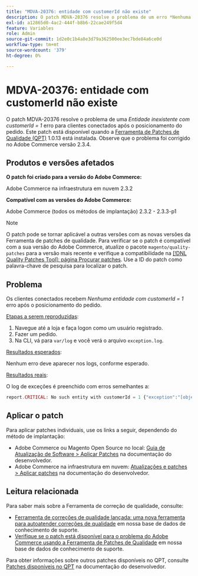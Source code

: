 ```yaml
---
title: "MDVA-20376: entidade com customerId não existe"
description: O patch MDVA-20376 resolve o problema de um erro *Nenhuma entidade com customerId = 1* para clientes conectados após o posicionamento do pedido. Este patch está disponível quando a [Ferramenta de correções de qualidade (QPT)](https://devdocs.magento.com/guides/v2.4/comp-mgr/patching.html#mqp) 1.0.13 está instalada. Observe que o problema foi corrigido no Adobe Commerce versão 2.3.4.
exl-id: a12865d0-4ac2-444f-b8b6-22cae249f5d4
feature: Variables
role: Admin
source-git-commit: 1d2e0c1b4a8e3d79a362500ee3ec7bde84a6ce0d
workflow-type: tm+mt
source-wordcount: '379'
ht-degree: 0%

---
```


# MDVA-20376: entidade com customerId não existe

O patch MDVA-20376 resolve o problema de uma *Entidade inexistente com customerId = 1* erro para clientes conectados após o posicionamento do pedido. Este patch está disponível quando a [Ferramenta de Patches de Qualidade (QPT)](https://devdocs.magento.com/guides/v2.4/comp-mgr/patching.html#mqp) 1.0.13 está instalada. Observe que o problema foi corrigido no Adobe Commerce versão 2.3.4.

## Produtos e versões afetados

**O patch foi criado para a versão do Adobe Commerce:**

Adobe Commerce na infraestrutura em nuvem 2.3.2

**Compatível com as versões do Adobe Commerce:**

Adobe Commerce (todos os métodos de implantação) 2.3.2 - 2.3.3-p1

>[!NOTE]
>
>O patch pode se tornar aplicável a outras versões com as novas versões da Ferramenta de patches de qualidade. Para verificar se o patch é compatível com a sua versão do Adobe Commerce, atualize o pacote `magento/quality-patches` para a versão mais recente e verifique a compatibilidade na [[!DNL Quality Patches Tool]: página Procurar patches](https://devdocs.magento.com/quality-patches/tool.html#patch-grid). Use a ID do patch como palavra-chave de pesquisa para localizar o patch.

## Problema

Os clientes conectados recebem *Nenhuma entidade com customerId = 1* erro após o posicionamento do pedido.

<u>Etapas a serem reproduzidas</u>:

1. Navegue até a loja e faça logon como um usuário registrado.
1. Fazer um pedido.
1. Na CLI, vá para `var/log` e você verá o arquivo `exception.log`.

<u>Resultados esperados</u>:

Nenhum erro deve aparecer nos logs, conforme esperado.

<u>Resultados reais</u>:

O log de exceções é preenchido com erros semelhantes a:

```php
report.CRITICAL: No such entity with customerId = 1 {"exception":"[object] (Magento\\Framework\\Exception\\NoSuchEntityException(code: 0): No such entity with customerId = 1 at /mnt/data/home/nyarlaga/dev/232/vendor/magento/framework/Exception/NoSuchEntityException.php:50)"} []
```

## Aplicar o patch

Para aplicar patches individuais, use os links a seguir, dependendo do método de implantação:

* Adobe Commerce ou Magento Open Source no local: [Guia de Atualização de Software > Aplicar Patches](https://devdocs.magento.com/guides/v2.4/comp-mgr/patching/mqp.html) na documentação do desenvolvedor.
* Adobe Commerce na infraestrutura em nuvem: [Atualizações e patches > Aplicar patches](https://devdocs.magento.com/cloud/project/project-patch.html) na documentação do desenvolvedor.

## Leitura relacionada

Para saber mais sobre a Ferramenta de correção de qualidade, consulte:

* [Ferramenta de correções de qualidade lançada: uma nova ferramenta para autoatender correções de qualidade](/help/announcements/adobe-commerce-announcements/magento-quality-patches-released-new-tool-to-self-serve-quality-patches.md) em nossa base de dados de conhecimento de suporte.
* [Verifique se o patch está disponível para o problema do Adobe Commerce usando a Ferramenta de Patches de Qualidade](/help/support-tools/patches-available-in-qpt-tool/check-patch-for-magento-issue-with-magento-quality-patches.md) em nossa base de dados de conhecimento de suporte.

Para obter informações sobre outros patches disponíveis no QPT, consulte [Patches disponíveis no QPT](https://devdocs.magento.com/quality-patches/tool.html#patch-grid) na documentação do desenvolvedor.
